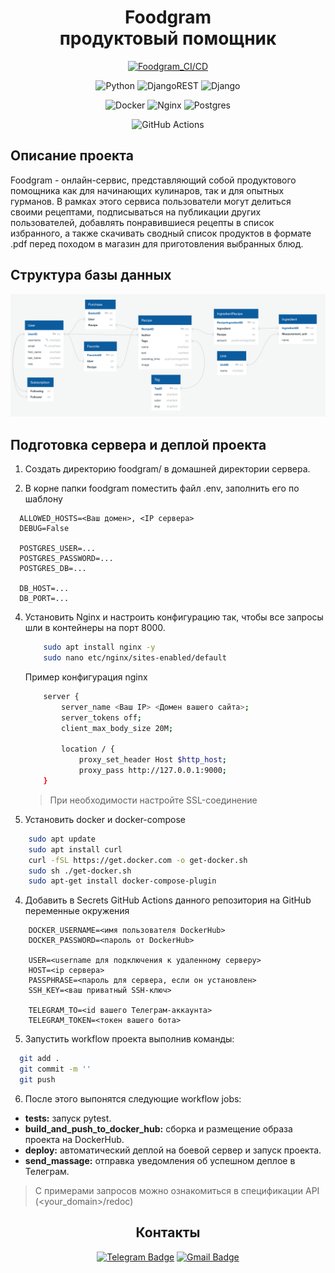 <div align=center>
  
  # Foodgram <br> продуктовый помощник
  
  [![Foodgram_CI/CD](https://github.com/dkushlevich/foodgram-project-react/workflows/Foodgram_CI/CD/badge.svg)](https://github.com/dkushlevich/kittygram_final/workflows/CICD-Kittygram/badge.svg)
  
  ![Python](https://img.shields.io/badge/python-3670A0?style=for-the-badge&logo=python&logoColor=ffdd54)
  ![DjangoREST](https://img.shields.io/badge/DJANGO-REST-ff1709?style=for-the-badge&logo=django&logoColor=white&color=ff1709&labelColor=gray)
  ![Django](https://img.shields.io/badge/django-%23092E20.svg?style=for-the-badge&logo=django&logoColor=white)

  ![Docker](https://img.shields.io/badge/docker-%230db7ed.svg?style=for-the-badge&logo=docker&logoColor=white)
  ![Nginx](https://img.shields.io/badge/nginx-%23009639.svg?style=for-the-badge&logo=nginx&logoColor=white)
  ![Postgres](https://img.shields.io/badge/postgres-%23316192.svg?style=for-the-badge&logo=postgresql&logoColor=white)
  
  ![GitHub Actions](https://img.shields.io/badge/github%20actions-%232671E5.svg?style=for-the-badge&logo=githubactions&logoColor=white)


</div>

## Описание проекта


Foodgram - онлайн-сервис, представляющий собой продуктового помощника как для начинающих кулинаров, так и для опытных гурманов. В рамках этого сервиса пользователи могут делиться своими рецептами, подписываться на публикации других пользователей, добавлять понравившиеся рецепты в список избранного, а также скачивать сводный список продуктов в формате .pdf перед походом в магазин для приготовления выбранных блюд.

## Структура базы данных

![Image](https://github.com/dkushlevich/Dkushlevich/blob/main/images/Foodgram_ER.png?raw=true)


## Подготовка сервера и деплой проекта

1. Создать директорию foodgram/ в домашней директории сервера.

2. В корне папки foodgram поместить файл .env, заполнить его по шаблону

  ```env
    ALLOWED_HOSTS=<Ваш домен>, <IP сервера>
    DEBUG=False

    POSTGRES_USER=...
    POSTGRES_PASSWORD=...
    POSTGRES_DB=...
    
    DB_HOST=...
    DB_PORT=...
```

4. Установить Nginx и настроить конфигурацию так, чтобы все запросы шли в контейнеры на порт 8000.

    ```bash
        sudo apt install nginx -y 
        sudo nano etc/nginx/sites-enabled/default
    ```
    
    Пример конфигурация nginx
    ```bash
        server {
            server_name <Ваш IP> <Домен вашего сайта>;
            server_tokens off;
            client_max_body_size 20M;
        
            location / {
                proxy_set_header Host $http_host;
                proxy_pass http://127.0.0.1:9000;
        }
    ```
    
    > При необходимости настройте SSL-соединение

5. Установить docker и docker-compose
   
``` bash
    sudo apt update
    sudo apt install curl
    curl -fSL https://get.docker.com -o get-docker.sh
    sudo sh ./get-docker.sh
    sudo apt-get install docker-compose-plugin     
```

4. Добавить в Secrets GitHub Actions данного репозитория на GitHub переменные окружения

``` env
    DOCKER_USERNAME=<имя пользователя DockerHub>
    DOCKER_PASSWORD=<пароль от DockerHub>
    
    USER=<username для подключения к удаленному серверу>
    HOST=<ip сервера>
    PASSPHRASE=<пароль для сервера, если он установлен>
    SSH_KEY=<ваш приватный SSH-ключ>
    
    TELEGRAM_TO=<id вашего Телеграм-аккаунта>
    TELEGRAM_TOKEN=<токен вашего бота>
```
5. Запустить workflow проекта выполнив команды:

```bash
  git add .
  git commit -m ''
  git push
```
6. После этого выпонятся следующие workflow jobs:

- **tests:** запуск pytest.
- **build_and_push_to_docker_hub:** сборка и размещение образа проекта на DockerHub.
- **deploy:** автоматический деплой на боевой сервер и запуск проекта.
- **send_massage:** отправка уведомления об успешном деплое в Телеграм.

> С примерами запросов можно ознакомиться в спецификации API (<your_domain>/redoc)


<div align=center>

## Контакты

[![Telegram Badge](https://img.shields.io/badge/-dkushlevich-blue?style=social&logo=telegram&link=https://t.me/dkushlevich)](https://t.me/dkushlevich) [![Gmail Badge](https://img.shields.io/badge/-dkushlevich@gmail.com-c14438?style=flat&logo=Gmail&logoColor=white&link=mailto:dkushlevich@gmail.com)](mailto:dkushlevich@gmail.com)

</div>
